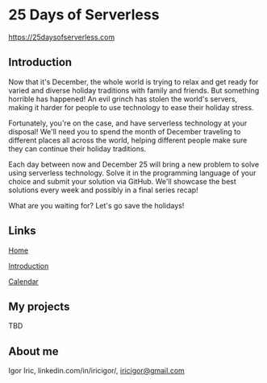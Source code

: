 # 25 Days of Serverless
https://25daysofserverless.com

## Introduction

Now that it's December, the whole world is trying to relax and get ready for varied and diverse holiday traditions with family and friends. But something horrible has happened! An evil grinch has stolen the world's servers, making it harder for people to use technology to ease their holiday stress.

Fortunately, you're on the case, and have serverless technology at your disposal! We'll need you to spend the month of December traveling to different places all across the world, helping different people make sure they can continue their holiday traditions.

Each day between now and December 25 will bring a new problem to solve using serverless technology. Solve it in the programming language of your choice and submit your solution via GitHub. We'll showcase the best solutions every week and possibly in a final series recap!

What are you waiting for? Let's go save the holidays!

## Links

[Home](https://25daysofserverless.com/)

[Introduction](https://25daysofserverless.com/introduction)

[Calendar](https://25daysofserverless.com/calendar)

## My projects

TBD

## About me

Igor Iric, linkedin.com/in/iricigor/, iricigor@gmail.com
